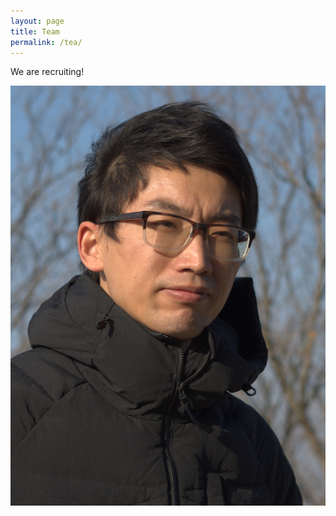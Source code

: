 ```yaml
---
layout: page
title: Team
permalink: /tea/
---
```


We are recruiting!

![bio_ShG](/assets/images/bio_ShG.jpg)


[jekyll-organization]: https://github.com/jekyll
